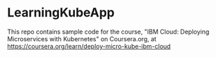 # LearningKubeApp
This repo contains sample code for the course, "IBM Cloud: Deploying Microservices with Kubernetes" on Coursera.org, at  https://coursera.org/learn/deploy-micro-kube-ibm-cloud
